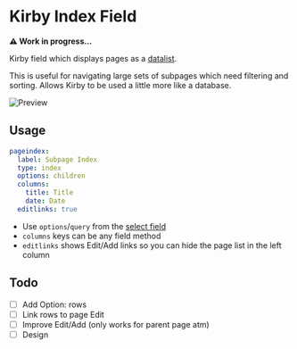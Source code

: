 # Kirby Index Field

**⚠️ Work in progress...**

Kirby field which displays pages as a [datalist](https://datatables.net/).

This is useful for navigating large sets of subpages which need filtering and sorting. Allows Kirby to be used a little more like a database.

![Preview](https://github.com/jongacnik/kirby-index-field/blob/master/preview.jpg?raw=true)

## Usage

```yaml
pageindex:
  label: Subpage Index
  type: index
  options: children
  columns:
    title: Title
    date: Date
  editlinks: true
```

- Use `options`/`query` from the [select field](https://getkirby.com/docs/cheatsheet/panel-fields/select)
- `columns` keys can be any field method
- `editlinks` shows Edit/Add links so you can hide the page list in the left column

## Todo

- [ ] Add Option: rows
- [ ] Link rows to page Edit
- [ ] Improve Edit/Add (only works for parent page atm)
- [ ] Design